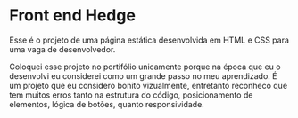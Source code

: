 # Front end Hedge

Esse é o projeto de uma página estática desenvolvida em HTML e CSS para uma vaga de desenvolvedor. 

Coloquei esse projeto no portifólio unicamente porque na época que eu o desenvolvi eu considerei como um grande passo no meu aprendizado. É um projeto que eu considero bonito vizualmente, entretanto reconheco que tem muitos erros tanto na estrutura do código, posicionamento de elementos, lógica de botões, quanto responsividade.
